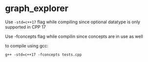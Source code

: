 # graph_explorer
Use `-std=c++17` flag while compiling since optional datatype is only supported in CPP 17

Use -fconcepts flag while compilin since concepts are in use as well

to compile using gcc:

`g++ -std=c++17 -fconcepts tests.cpp`
